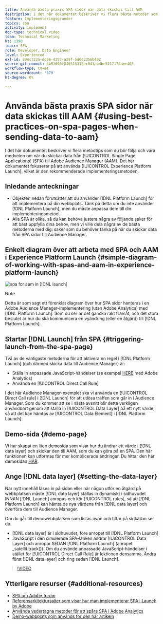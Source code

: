 ```yaml
---
title: Använda bästa praxis SPA sidor när data skickas till AAM
description: I det här dokumentet beskriver vi flera bästa metoder som du bör följa och vara medveten om när du skickar data från Single Page Applications (SPA) till Adobe Audience Manager (AAM). Det här dokumentet fokuserar på att använda Launch by Adobe, vilket är den rekommenderade implementeringsmetoden.
feature: Implementeringsgrunder
topics: spa
activity: implement
doc-type: technical video
team: Technical Marketing
kt: 1390
topic: SPA
role: Developer, Data Engineer
level: Experienced
exl-id: 99ec723a-dd56-4355-a29f-bd6d2356b402
source-git-commit: 4b91696f840518312ec041abdbe5217178aee405
workflow-type: tm+mt
source-wordcount: '579'
ht-degree: 0%

---
```


# Använda bästa praxis SPA sidor när data skickas till AAM {#using-best-practices-on-spa-pages-when-sending-data-to-aam}

I det här dokumentet beskriver vi flera metodtips som du bör följa och vara medveten om när du skickar data från [!UICONTROL Single Page Applications] (SPA) till Adobe Audience Manager (AAM). Det här dokumentet fokuserar på att använda [!UICONTROL Experience Platform Launch], vilket är den rekommenderade implementeringsmetoden.

## Inledande anteckningar

* Objekten nedan förutsätter att du använder [!DNL Platform Launch] för att implementera på din webbplats. Tänk på detta om du inte använder [!DNL Platform Launch], men du måste anpassa dem till din implementeringsmetod.
* Alla SPA är olika, så du kan behöva justera några av följande saker för att bäst uppfylla dina behov, men vi ville dela några av de bästa metoderna med dig: saker som du behöver tänka på när du skickar data från SPA sidor till Audience Manager.

## Enkelt diagram över att arbeta med SPA och AAM i Experience Platform Launch {#simple-diagram-of-working-with-spas-and-aam-in-experience-platform-launch}

![spa for aam in  [!DNL launch]](assets/spa_for_aam_in_launch.png)

>[!NOTE]
>Detta är som sagt ett förenklat diagram över hur SPA sidor hanteras i en Adobe Audience Manager-implementering (utan Adobe Analytics) med [!DNL Platform Launch]. Som du ser är det ganska rakt framåt, och det stora beslutet är hur du ska kommunicera en vyändring (eller en åtgärd) till [!DNL Platform Launch].

## Startar [!DNL Launch] från SPA {#triggering-launch-from-the-spa-page}

Två av de vanligaste metoderna för att aktivera en regel i [!DNL Platform Launch] (och därmed skicka data till Audience Manager) är:

* Ställa in anpassade JavaScript-händelser (se exempel [HERE](https://helpx.adobe.com/analytics/kt/using/spa-analytics-best-practices-feature-video-use.html) med Adobe Analytics)
* Använda en [!UICONTROL Direct Call Rule]

I det här Audience Manager-exemplet ska vi använda en [!UICONTROL Direct Call rule] i [!DNL Launch] för att utlösa träffen som går in i Audience Manager. Som du kommer att se i nästa avsnitt blir detta verkligen användbart genom att ställa in [!UICONTROL Data Layer] på ett nytt värde, så att det kan hämtas av [!UICONTROL Data Element] i [!DNL Platform Launch].

## Demo-sida {#demo-page}

Vi har skapat en liten demosida som visar hur du ändrar ett värde i [!DNL data layer] och skickar den till AAM, som du kan göra på en SPA. Den här funktionen kan utformas för mer komplicerade ändringar. Du hittar den här demosidan [HÄR](https://aam.enablementadobe.com/SPA-Launch.html).

## Ange [!DNL data layer] {#setting-the-data-layer}

När nytt innehåll läses in på sidan eller när någon utför en åtgärd på webbplatsen måste [!DNL data layer] ställas in dynamiskt i sidhuvudet INNAN [!DNL Launch] anropas och kör [!UICONTROL rules], så att [!DNL Platform Launch] kan hämta de nya värdena från [!DNL data layer] och överföra dem till Audience Manager.

Om du går till demowebbplatsen som listas ovan och tittar på sidkällan ser du:

* [!DNL data layer] är i sidhuvudet, före anropet till [!DNL Platform Launch]
* JavaScript i den simulerade SPA-länken ändrar [!UICONTROL Data Layer] och anropar SEDAN [!DNL Platform Launch] (anropet _satellit.track()). Om du använde anpassade JavaScript-händelser i stället för [!UICONTROL Direct Call Rule] är lektionen densamma. Ändra först [!DNL data layer] och ring sedan [!DNL Launch].

>[!VIDEO](https://video.tv.adobe.com/v/23322/?quality=12)

## Ytterligare resurser {#additional-resources}

* [SPA om Adobe forum](https://forums.adobe.com/thread/2451022)
* [Referensarkitektursajter som visar hur man implementerar SPA i Launch by Adobe](https://helpx.adobe.com/experience-manager/kt/integration/using/launch-reference-architecture-SPA-tutorial-implement.html)
* [Använda vedertagna metoder för att spåra SPA i Adobe Analytics](https://helpx.adobe.com/analytics/kt/using/spa-analytics-best-practices-feature-video-use.html)
* [Demo-webbplats som används för den här artikeln](https://aam.enablementadobe.com/SPA-Launch.html)
